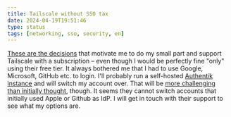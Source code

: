 ```yaml
---
title: Tailscale without SSO tax
date: 2024-04-19T19:51:46
type: status
tags: [networking, sso, security, en]
---
```


[These are the decisions](https://tailscale.com/blog/sso-tax-cut) that motivate me to do my small part and support Tailscale with a subscription – even though I would be perfectly fine "only" using their free tier. It always bothered me that I had to use Google, Microsoft, GitHub etc. to login. I'll probably run a self-hosted [Authentik instance](https://goauthentik.io/) and will switch my account over. That will be [more challenging than initially thought](https://hachyderm.io/@tailscale/112294372628920021), though. It seems they cannot switch accounts that initially used Apple or Github as IdP. I will get in touch with their support to see what my options are.
